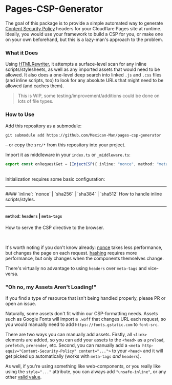 # Pages-CSP-Generator
The goal of this package is to provide a simple automated way to generate [Content Security Policy](https://content-security-policy.com/) headers for your Cloudflare Pages site at runtime. Ideally, you would use your framework to build a CSP for you, or make one on your own beforehand, but this is a lazy-man's approach to the problem.

### What it Does
Using [HTMLRewriter](https://developers.cloudflare.com/workers/runtime-apis/html-rewriter), it attempts a surface-level scan for any inline scripts/stylesheets, as well as any imported assets that would need to be allowed.
It also does a one-level deep search into linked `.js` and `.css` files (and inline scripts, too)  to look for any absolute URLs that might need to be allowed (and caches them). 

> This is WIP, some testing/improvement/additions could be done on lots of file types.

### How to Use
Add this repository as a submodule:
```
git submodule add https://github.com/Mexican-Man/pages-csp-generator
```
– or copy the `src/*` from this repository into your project.

Import it as middleware in your `index.ts` or `_middleware.ts`:
```ts
export const onRequestGet = [InjectCSP({ inline: "nonce", method: "meta-tags" })];
```
<br />
Initialization requires some basic configuration:

<hr />
#### `inline`: `nonce` |  `sha256` | `sha384` | `sha512`
How to handle inline scripts/styles.

<hr />

#### `method`: `headers` | `meta-tags`
How to serve the CSP directive to the browser.

<br />

It's worth noting if you don't know already: [nonce](https://content-security-policy.com/nonce/) takes less performance, but changes the page on each request. [hashing](https://content-security-policy.com/hash/) requires more performance, but only changes when the components themselves change.

There's virtually no advantage to using `headers` over `meta-tags` and vice-versa.

### "Oh no, my Assets Aren't Loading!"
If you find a type of resource that isn't being handled properly, please PR or open an issue.

Naturally, some assets don't fit within our CSP-formatting needs. Assets such as Google Fonts will import a `.woff` that changes URL each request, so you would manually need to add `https://fonts.gstatic.com` to `font-src`.

There are two ways you can manually add assets. Firstly, all `<link>` elements are added, so you can add your assets to the `<head>` as a `preload`, `prefetch`, `prerender`, etc. Second, you can manually add a `<meta http-equiv="Content-Security-Policy" content="...">` to your `<head>` and it will get picked up automatically (works with `meta-tags` *and* `headers`).

As well, if you're using something like web-components, or you really like using the `style="..."` attribute, you can always add `"unsafe-inline"`, or any other [valid value](https://content-security-policy.com/#source_list).